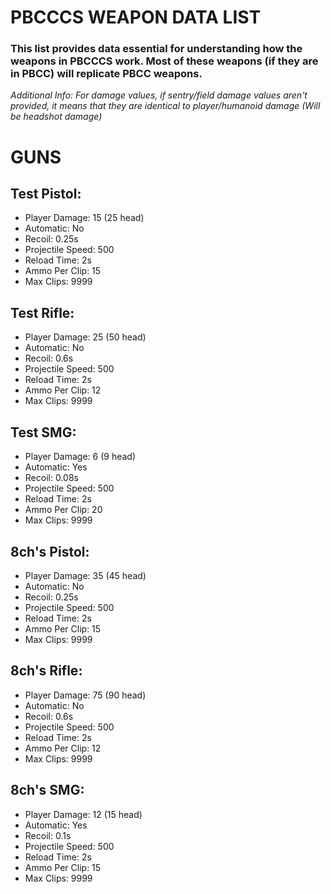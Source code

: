 # PBCCCS WEAPON DATA LIST

### This list provides data essential for understanding how the weapons in PBCCCS work. Most of these weapons (if they are in PBCC) will replicate PBCC weapons.
*Additional Info: For damage values, if sentry/field damage values aren't provided, it means that they are identical to player/humanoid damage (Will be headshot damage)*

# GUNS

## Test Pistol:
- Player Damage: 15 (25 head)
- Automatic: No
- Recoil: 0.25s
- Projectile Speed: 500
- Reload Time: 2s
- Ammo Per Clip: 15
- Max Clips: 9999

## Test Rifle:
- Player Damage: 25 (50 head)
- Automatic: No
- Recoil: 0.6s
- Projectile Speed: 500
- Reload Time: 2s
- Ammo Per Clip: 12
- Max Clips: 9999

## Test SMG:
- Player Damage: 6 (9 head)
- Automatic: Yes
- Recoil: 0.08s
- Projectile Speed: 500
- Reload Time: 2s
- Ammo Per Clip: 20
- Max Clips: 9999

## 8ch's Pistol:
- Player Damage: 35 (45 head)
- Automatic: No
- Recoil: 0.25s
- Projectile Speed: 500
- Reload Time: 2s
- Ammo Per Clip: 15
- Max Clips: 9999

## 8ch's Rifle:
- Player Damage: 75 (90 head)
- Automatic: No
- Recoil: 0.6s
- Projectile Speed: 500
- Reload Time: 2s
- Ammo Per Clip: 12
- Max Clips: 9999

## 8ch's SMG:
- Player Damage: 12 (15 head)
- Automatic: Yes
- Recoil: 0.1s
- Projectile Speed: 500
- Reload Time: 2s
- Ammo Per Clip: 15
- Max Clips: 9999
